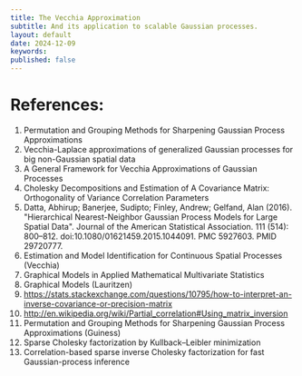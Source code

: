 ```yaml
---
title: The Vecchia Approximation
subtitle: And its application to scalable Gaussian processes.
layout: default
date: 2024-12-09
keywords:
published: false
---
```


# References:
1. Permutation and Grouping Methods for Sharpening Gaussian Process Approximations
2. Vecchia-Laplace approximations of generalized Gaussian processes for big non-Gaussian spatial data
3. A General Framework for Vecchia Approximations of Gaussian Processes
4. Cholesky Decompositions and Estimation of A Covariance Matrix: Orthogonality of Variance Correlation Parameters
5. Datta, Abhirup; Banerjee, Sudipto; Finley, Andrew; Gelfand, Alan (2016). "Hierarchical Nearest-Neighbor Gaussian Process Models for Large Spatial Data". Journal of the American Statistical Association. 111 (514): 800–812. doi:10.1080/01621459.2015.1044091. PMC 5927603. PMID 29720777.
6. Estimation and Model Identification for Continuous Spatial Processes (Vecchia)
7. Graphical Models in Applied Mathematical Multivariate Statistics
8. Graphical Models (Lauritzen)
9. https://stats.stackexchange.com/questions/10795/how-to-interpret-an-inverse-covariance-or-precision-matrix
10. http://en.wikipedia.org/wiki/Partial_correlation#Using_matrix_inversion
11. Permutation and Grouping Methods for Sharpening Gaussian Process Approximations (Guiness)
12. Sparse Cholesky factorization by Kullback–Leibler minimization
13. Correlation-based sparse inverse Cholesky factorization for fast Gaussian-process inference
